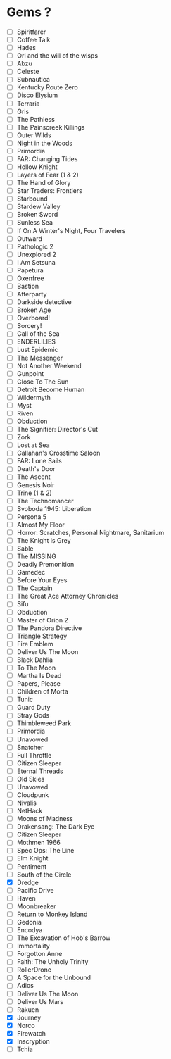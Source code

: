 # Gems ?

- [ ] Spiritfarer
- [ ] Coffee Talk
- [ ] Hades
- [ ] Ori and the will of the wisps
- [ ] Abzu
- [ ] Celeste
- [ ] Subnautica
- [ ] Kentucky Route Zero
- [ ] Disco Elysium
- [ ] Terraria
- [ ] Gris
- [ ] The Pathless
- [ ] The Painscreek Killings
- [ ] Outer Wilds
- [ ] Night in the Woods
- [ ] Primordia
- [ ] FAR: Changing Tides
- [ ] Hollow Knight
- [ ] Layers of Fear (1 & 2)
- [ ] The Hand of Glory
- [ ] Star Traders: Frontiers
- [ ] Starbound
- [ ] Stardew Valley
- [ ] Broken Sword
- [ ] Sunless Sea
- [ ] If On A Winter's Night, Four Travelers
- [ ] Outward
- [ ] Pathologic 2
- [ ] Unexplored 2
- [ ] I Am Setsuna
- [ ] Papetura
- [ ] Oxenfree
- [ ] Bastion
- [ ] Afterparty
- [ ] Darkside detective
- [ ] Broken Age
- [ ] Overboard!
- [ ] Sorcery!
- [ ] Call of the Sea
- [ ] ENDERLILIES
- [ ] Lust Epidemic
- [ ] The Messenger
- [ ] Not Another Weekend
- [ ] Gunpoint
- [ ] Close To The Sun
- [ ] Detroit Become Human
- [ ] Wildermyth
- [ ] Myst
- [ ] Riven
- [ ] Obduction
- [ ] The Signifier: Director's Cut
- [ ] Zork
- [ ] Lost at Sea
- [ ] Callahan's Crosstime Saloon
- [ ] FAR: Lone Sails
- [ ] Death's Door
- [ ] The Ascent
- [ ] Genesis Noir
- [ ] Trine (1 & 2)
- [ ] The Technomancer
- [ ] Svoboda 1945: Liberation
- [ ] Persona 5
- [ ] Almost My Floor
- [ ] Horror: Scratches, Personal Nightmare, Sanitarium
- [ ] The Knight is Grey
- [ ] Sable
- [ ] The MISSING
- [ ] Deadly Premonition
- [ ] Gamedec
- [ ] Before Your Eyes
- [ ] The Captain
- [ ] The Great Ace Attorney Chronicles
- [ ] Sifu
- [ ] Obduction
- [ ] Master of Orion 2
- [ ] The Pandora Directive
- [ ] Triangle Strategy
- [ ] Fire Emblem
- [ ] Deliver Us The Moon
- [ ] Black Dahlia
- [ ] To The Moon
- [ ] Martha Is Dead
- [ ] Papers, Please
- [ ] Children of Morta
- [ ] Tunic
- [ ] Guard Duty
- [ ] Stray Gods
- [ ] Thimbleweed Park
- [ ] Primordia
- [ ] Unavowed
- [ ] Snatcher
- [ ] Full Throttle
- [ ] Citizen Sleeper
- [ ] Eternal Threads
- [ ] Old Skies
- [ ] Unavowed
- [ ] Cloudpunk
- [ ] Nivalis
- [ ] NetHack
- [ ] Moons of Madness
- [ ] Drakensang: The Dark Eye
- [ ] Citizen Sleeper
- [ ] Mothmen 1966
- [ ] Spec Ops: The Line
- [ ] Elm Knight
- [ ] Pentiment
- [ ] South of the Circle
- [x] Dredge
- [ ] Pacific Drive
- [ ] Haven
- [ ] Moonbreaker
- [ ] Return to Monkey Island
- [ ] Gedonia
- [ ] Encodya
- [ ] The Excavation of Hob's Barrow
- [ ] Immortality
- [ ] Forgotton Anne
- [ ] Faith: The Unholy Trinity
- [ ] RollerDrone
- [ ] A Space for the Unbound
- [ ] Adios
- [ ] Deliver Us The Moon
- [ ] Deliver Us Mars
- [ ] Rakuen
- [x] Journey
- [x] Norco
- [x] Firewatch
- [x] Inscryption
- [ ] Tchia

